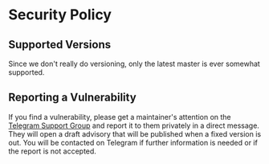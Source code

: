 # Security Policy

## Supported Versions

Since we don't really do versioning, only the latest master is ever somewhat supported.

## Reporting a Vulnerability

If you find a vulnerability, please get a maintainer's attention on the [Telegram Support Group](https://t.me/PokeParkSupport)
and report it to them privately in a direct message. They will open a draft advisory that will be published when a fixed version is out.
You will be contacted on Telegram if further information is needed or if the report is not accepted.
